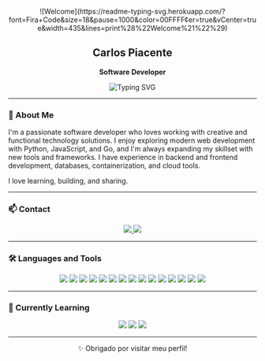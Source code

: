 <p align="center">
![Welcome](https://readme-typing-svg.herokuapp.com/?font=Fira+Code&size=18&pause=1000&color=00FFFF&center=true&vCenter=true&width=435&lines=print%28%22Welcome%21%22%29)
</p>

<h2 align="center">Carlos Piacente</h2>
<p align="center"><strong>Software Developer</strong></p>

<p align="center">
  <img src="https://readme-typing-svg.herokuapp.com/?font=Fira+Code&size=18&pause=1000&color=00FFFF&center=true&vCenter=true&width=435&lines=HTML+%7C+Node.js+%7C+python+%7C+C%23+%7C+GO+%7C+SQL+%7C+Python+%7C+JavaScript+%7C+Go+%7C+C%23+%7C+React+%7C+Django" alt="Typing SVG" />
</p>

---

### 👋 About Me

I'm a passionate software developer who loves working with creative and functional technology solutions. I enjoy exploring modern web development with Python, JavaScript, and Go, and I'm always expanding my skillset with new tools and frameworks. I have experience in backend and frontend development, databases, containerization, and cloud tools.

I love learning, building, and sharing.

---

### 📫 Contact

<p align="center">
  <a href="https://www.linkedin.com/in/carlos-eduardo-piacente-de-andrade-864222121/">
    <img src="https://img.shields.io/badge/-LinkedIn-0A66C2?logo=linkedin&logoColor=white&style=for-the-badge" />
  </a>
  <a href="mailto:cadupiacente67@gmail.com">
    <img src="https://img.shields.io/badge/-Gmail-D14836?logo=gmail&logoColor=white&style=for-the-badge" />
  </a>
</p>

---

### 🛠️ Languages and Tools

<p align="center">
  <img src="https://img.shields.io/badge/HTML5-E34F26?logo=html5&logoColor=white&style=for-the-badge" />
  <img src="https://img.shields.io/badge/CSS3-1572B6?logo=css3&logoColor=white&style=for-the-badge" />
  <img src="https://img.shields.io/badge/JavaScript-F7DF1E?logo=javascript&logoColor=black&style=for-the-badge" />
  <img src="https://img.shields.io/badge/Python-3776AB?logo=python&logoColor=white&style=for-the-badge" />
  <img src="https://img.shields.io/badge/Go-00ADD8?logo=go&logoColor=white&style=for-the-badge" />
  <img src="https://img.shields.io/badge/C Sharp-239120?logo=csharp&logoColor=white&style=for-the-badge" />
  <img src="https://img.shields.io/badge/React-61DAFB?logo=react&logoColor=black&style=for-the-badge" />
  <img src="https://img.shields.io/badge/Node.js-339933?logo=node.js&logoColor=white&style=for-the-badge" />
  <img src="https://img.shields.io/badge/Django-092E20?logo=django&logoColor=white&style=for-the-badge" />
  <img src="https://img.shields.io/badge/MySQL-4479A1?logo=mysql&logoColor=white&style=for-the-badge" />
  <img src="https://img.shields.io/badge/SQL_Server-CC2927?logo=microsoftsqlserver&logoColor=white&style=for-the-badge" />
  <img src="https://img.shields.io/badge/MongoDB-47A248?logo=mongodb&logoColor=white&style=for-the-badge" />
  <img src="https://img.shields.io/badge/Git-F05032?logo=git&logoColor=white&style=for-the-badge" />
  <img src="https://img.shields.io/badge/Docker-2496ED?logo=docker&logoColor=white&style=for-the-badge" />
  <img src="https://img.shields.io/badge/VS_Code-007ACC?logo=visualstudiocode&logoColor=white&style=for-the-badge" />
</p>

---

### 🌱 Currently Learning

<p align="center">
  <img src="https://img.shields.io/badge/Go-00ADD8?logo=go&logoColor=white&style=for-the-badge" />
  <img src="https://img.shields.io/badge/Python-3776AB?logo=python&logoColor=white&style=for-the-badge" />
  <img src="https://img.shields.io/badge/Docker-2496ED?logo=docker&logoColor=white&style=for-the-badge" />
</p>

---

<p align="center">✨ Obrigado por visitar meu perfil!</p>
